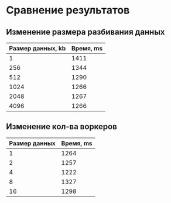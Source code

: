 # Сравнение результатов

## Изменение размера разбивания данных

| Размер данных, kb | Время, ms |
|-------------------|-----------|
| 1                 | 1411      |
| 256               | 1344      |
| 512               | 1290      |
| 1024              | 1266      |
| 2048              | 1267      |
| 4096              | 1266      |

## Изменение кол-ва воркеров

| Размер данных | Время, ms |
|---------------|-----------|
| 1             | 1264      |
| 2             | 1257      |
| 4             | 1222      |
| 8             | 1327      |
| 16            | 1298      |

